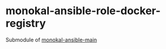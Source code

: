 # monokal-ansible-role-docker-registry
Submodule of [monokal-ansible-main](https://github.com/monokal/monokal-ansible-main)
